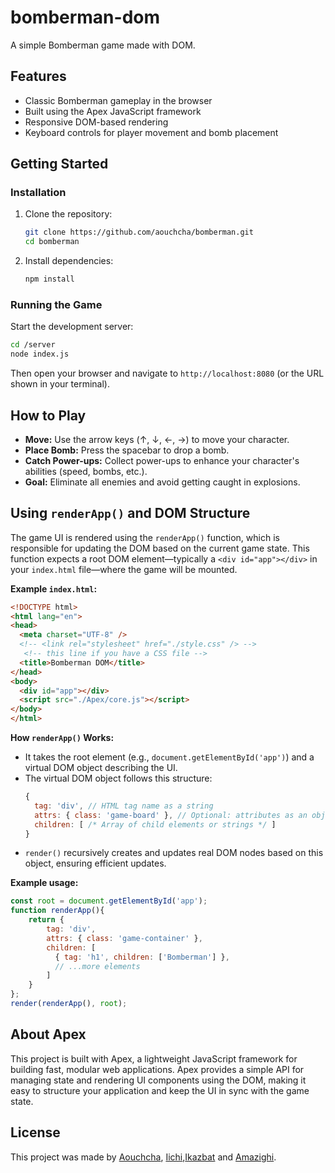 # bomberman-dom
A simple Bomberman game made with DOM.

## Features

- Classic Bomberman gameplay in the browser
- Built using the Apex JavaScript framework
- Responsive DOM-based rendering
- Keyboard controls for player movement and bomb placement

## Getting Started

### Installation

1. Clone the repository:
    ```bash
    git clone https://github.com/aouchcha/bomberman.git
    cd bomberman
    ```

2. Install dependencies:
    ```bash
    npm install
    ```

### Running the Game

Start the development server:
```bash
cd /server
node index.js
```
Then open your browser and navigate to `http://localhost:8080` (or the URL shown in your terminal).

## How to Play

- **Move:** Use the arrow keys (↑, ↓, ←, →) to move your character.
- **Place Bomb:** Press the spacebar to drop a bomb.
- **Catch Power-ups:** Collect power-ups to enhance your character's abilities (speed, bombs, etc.).
- **Goal:** Eliminate all enemies and avoid getting caught in explosions.

## Using `renderApp()` and DOM Structure

The game UI is rendered using the `renderApp()` function, which is responsible for updating the DOM based on the current game state. This function expects a root DOM element—typically a `<div id="app"></div>` in your `index.html` file—where the game will be mounted.

**Example `index.html`:**
```html
<!DOCTYPE html>
<html lang="en">
<head>
  <meta charset="UTF-8" />
  <!-- <link rel="stylesheet" href="./style.css" /> --> 
   <!-- this line if you have a CSS file -->
  <title>Bomberman DOM</title>
</head>
<body>
  <div id="app"></div>
  <script src="./Apex/core.js"></script>
</body>
</html>
```

**How `renderApp()` Works:**

- It takes the root element (e.g., `document.getElementById('app')`) and a virtual DOM object describing the UI.
- The virtual DOM object follows this structure:
    ```js
    {
      tag: 'div', // HTML tag name as a string
      attrs: { class: 'game-board' }, // Optional: attributes as an object
      children: [ /* Array of child elements or strings */ ]
    }
    ```
- `render()` recursively creates and updates real DOM nodes based on this object, ensuring efficient updates.

**Example usage:**
```js
const root = document.getElementById('app');
function renderApp(){
    return {
        tag: 'div',
        attrs: { class: 'game-container' },
        children: [
          { tag: 'h1', children: ['Bomberman'] },
          // ...more elements
        ]
    }
};
render(renderApp(), root);
```

## About Apex

This project is built with Apex, a lightweight JavaScript framework for building fast, modular web applications. Apex provides a simple API for managing state and rendering UI components using the DOM, making it easy to structure your application and keep the UI in sync with the game state.

## License

This project was made by [Aouchcha](https://github.com/aouchcha), [Iichi](https://github.com/ItCHIRO29),[Ikazbat](https://github.com/kazbatdriss1) and [Amazighi](https://github.com/Amazighii).